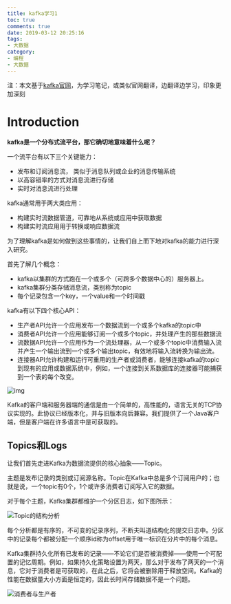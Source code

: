 ```yaml
---
title: kafka学习1
toc: true
comments: true
date: 2019-03-12 20:25:16
tags:
- 大数据
category:
- 编程
- 大数据
---
```


注：本文基于[kafka官网](http://kafka.apache.org)，为学习笔记，或类似官网翻译，边翻译边学习，印象更加深刻

# Introduction

**kafka是一个分布式流平台，那它确切地意味着什么呢？**

一个流平台有以下三个关键能力：
* 发布和订阅消息流， 类似于消息队列或企业的消息传输系统
* 以高容错率的方式对消息流进行存储
* 实时对消息流进行处理

kafka通常用于两大类应用：
* 构建实时流数据管道，可靠地从系统或应用中获取数据
* 构建实时流应用用于转换或响应数据流

<!-- more -->

为了理解kafka是如何做到这些事情的，让我们自上而下地对kafka的能力进行深入研究。

首先了解几个概念：
- kafka以集群的方式跑在一个或多个（可跨多个数据中心的）服务器上。
- kafka集群分类存储消息流，类别称为topic
- 每个记录包含一个key，一个value和一个时间戳

kafka有以下四个核心API：
- 生产者API允许一个应用发布一个数据流到一个或多个kafka的topic中
- 消费者API允许一个应用能够订阅一个或多个topic，并处理产生的那些数据流
- 流数据API允许一个应用作为一个流处理器，从一个或多个topic中消费输入流并产生一个输出流到一个或多个输出topic，有效地将输入流转换为输出流。
- 连接器API允许构建和运行可重用的生产者或消费者，能够连接kafka的topic到现有的应用或数据系统中，例如，一个连接到关系数据库的连接器可能捕获到一个表的每个改变。

![img](http://kafka.apache.org/21/images/kafka-apis.png)


Kafka的客户端和服务器端的通信是由一个简单的，高性能的，语言无关的TCP协议实现的。此协议已经版本化，并与旧版本向后兼容。我们提供了一个Java客户端，但是客户端在许多语言中是可获取的。

## Topics和Logs

让我们首先走进Kafka为数据流提供的核心抽象——Topic。

主题是发布记录的类别或订阅源名称。Topic在Kafka中总是多个订阅用户的；也就是说，一个topic有0个，1个或许多消费者订阅写入它的数据。

对于每个主题，Kafka集群都维护一个分区日志，如下图所示：

![Topic的结构分析](http://kafka.apache.org/21/images/log_anatomy.png)

每个分析都是有序的，不可变的记录序列，不断夫叫道结构化的提交日志中。分区中的记录每个都被分配一个顺序id称为offset用于唯一标识在分片中的每个消息。

Kafka集群持久化所有已发布的记录——不论它们是否被消费掉——使用一个可配置的记忆周期。例如，如果持久化策略设置为两天，那么对于发布了两天的一个消息，它对于消费者是可获取的，在此之后，它将会被删除用于释放空间。Kafka的性能在数据量大小方面是恒定的，因此长时间存储数据不是一个问题。

![消费者与生产者](http://kafka.apache.org/21/images/log_consumer.png)


